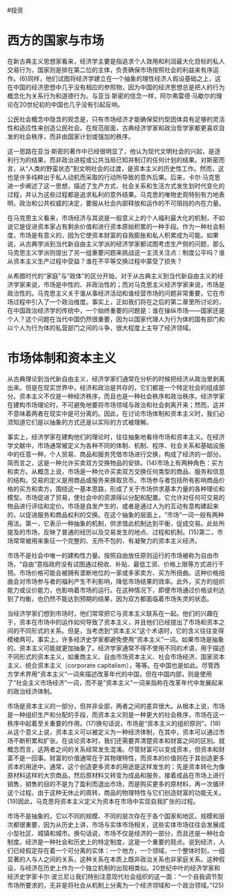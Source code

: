 #投资 

# 西方的国家与市场

在新古典主义思想家看来，经济学主要是指追求个人效用和利润最大化目标的私人交易行为，国家则是排在第二位的主体，负责确保市场按照社会的利益来有序运作。(6)同样，他们试图将经济学建立在一个抽象的理性经济人假设基础之上，这在中国的经济思想中几乎没有相应的参照物，因为中国的经济思想总是把人的行为概念化为关系行为和道德行为。与亚当·斯密的信念一样，阿尔弗雷德·马歇尔的理论在20世纪初的中国也几乎没有引起反响。

公民社会概念中隐含的观念是，只有市场经济才能确保契约型团体具有足够的灵活性和适应性来创造公民社会。在规范层面，古典经济学家和政治哲学家都更喜欢自发的社会秩序，而非由国家计划或强加的秩序。

这一思路在亚当·斯密的著作中已经很明显了，他认为现代文明社会的兴起，是逐利行为的结果，而非政治进程或公共当局已知并制订的任何计划的结果。对斯密而言，从“人类的野蛮状态”到文明社会的过渡，是资本主义的历史性工作。然而，这也是许多纯粹出于私人动机而采取的行动所导致的意外后果。后来，卡尔·马克思进一步阐述了这一思想，描述了生产方式、社会关系和生活方式发生划时代变化的过程，并认为这些过程都是追求私利的意外结果。马克思的唯物史观特别有力地表明，政治和公共权威的决定，要服从社会内部释放和运作的不可阻挡的内在力量。

在马克思主义看来，市场经济与其说是一般意义上的个人福利最大化的机制，不如说它是促进资本家占有剩余价值和进行资本原始积累的一种手段。作为一种社会制度，市场是有意义的，因为它使资本财富的自我膨胀和私人积累成为可能。如果说，从古典学派到当代新自由主义学派的经济学家都试图考虑生产侧的问题，那么马克思主义学派则提出了另一组重要问题来挑战这一主流关注点：制度公平吗？谁从资本主义生产过程中受益？谁在不平等交换过程中蒙受了损失？

从希腊时代的“家庭”与“政体”的区分开始，对于从古典主义到当代新自由主义的经济学家来说，市场是中性的、非政治性的；而对马克思主义经济学家来说，市场是政治性的。马克思主义关于谁从事经济活动和谁经营市场的问题非常重要，它在市场过程中引入了一个政治维度。事实上，正如我们将在之后的第二章里所讨论的，在中国政治经济学的传统中，一个始终重要的问题是：谁在操纵市场——国家还是个人？这个问题在当代中国仍然很重要，因为以国家代理人为行为体的国有部门和以个人为行为体的私营部门之间的斗争，很大程度上主导了经济领域。

# 市场体制和资本主义
从古典理论到当代新自由主义，经济学家们通常在分析的时候把经济从政治里剥离出来。但是在现实世界中，经济和政治是共存的，它们都是一个特定社会的组成部分。资本主义不仅是一种经济秩序，而且也是一种社会秩序和政治秩序。经济学家在建构市场理论时，不可避免地要将市场领域与政治和社会剥离开来；然而，这并不意味着两者在现实中是可分离的。因此，在讨论市场体制和资本主义时，我们必须知道它们是以抽象的方式还是以实际的方式被理解。

事实上，经济学家在建构他们的理论时，往往抽象地看待市场和资本主义。在经济学文献中，市场通常被定义为各种不同的体制、机制、程序、社会关系和基础设施中的任意一种，个人贸易、商品和服务凭借市场进行交换，构成了经济的一部分。简而言之，这是一种允许买卖双方交换物品的安排。(14)市场上有两种角色：买方和卖方。从概念上说，市场是一种允许买卖双方交换任何类型的商品、服务和信息的结构。交易的定义是用商品或服务来换取货币。市场参与者包括所有影响商品价格的买方和卖方。围绕这一基本思路，形成了关于市场供求基本力量的各种理论和模型。市场促进了贸易，使社会中的资源得以分配和配置。它允许对任何可交易的物品进行评估和定价。市场是自发产生的，或者是通过人为的互动有意构建起来的，以促进服务和商品权利的交换。在这个抽象的层面上，“市场”一词一般有两种用法。第一，它表示一种抽象的机制，供求借此机制达到平衡，促成交易。此处所提及的市场，反映了普通的经历以及交易发生的地点、过程和机制。(15)第二，市场常常被用来象征一个完整的、无所不包的、有凝聚力的资本主义经济。

市场不是社会中唯一的建构性力量。按照自由放任原则运行的市场被称为自由市场，“自由”意指政府没有试图通过税收、补贴、最低工资、价格上限等方式进行干预。市场价格可能会被拥有垄断地位的一家或多家卖方、买方所扭曲。这种价格扭曲会对市场参与者的福利产生不利影响，降低市场结果的效率。此外，买方的组织能力或议价能力，也影响着市场的运行。在这种情况下，即便市场通过价格谈判达到了均衡，也仍然不能达到预期的结果，因为双方都面临着市场失灵的状态。

当经济学家们想到市场时，他们常常把它与资本主义联系在一起。他们的兴趣在于，资本在市场中的运作如何导致了资本主义，并且他们已经提出了市场和资本之间的不同形式的关系。但是，当考虑到“资本主义”这个术语时，它的含义往往变得模棱两可。事实上，许多经济史学家都避免使用“资本主义”一词。如果市场是抽象的，资本主义可能就更加抽象了。经济学家通常不得不使用不同的术语，用于描述不同形式的资本主义，如重商主义、自由市场资本主义、社会市场经济、国家资本主义、统合资本主义（corporate capitalism），等等。在中国也是如此。尽管西方学术界用“资本主义”一词来描述改革年代的中国，但在中国内部，则是使用了“社会主义市场经济”一词，而不是“资本主义”一词来指称在改革年代中发展起来的政治经济体制。

市场是资本主义的一部分，但并非全部，两者之间的差异很大。从根本上说，市场是一种组织生产和分配的手段，而资本主义则是一种更大的社会秩序，市场在这一秩序中起着至关重要的作用。(17)换句话说，市场是“资本主义的组织原则”。(18)从这个意义上说，资本主义可以被定义为一种经济体制，在其中，资本可以通过市场不断积累和扩张。在谈论资本时，我们还需要弄清楚资本和财富之间的区别。就概念而言，这两者之间的关系经常发生混淆。尽管财富可以变成资本，但资本和财富不是一回事。财富的价值通常在于其物理特性，而资本的价值则在于其创造更多资本的用途中。通常，这个创造更多资本的用途是这样发生的：先是资本转化为像原材料这样的大宗商品，然后原材料又转变为成品和服务，接着成品在市场上进行销售，销售的目的不是为了盈利而退出市场，而是购买更多的原材料，再一次循环这个过程。由于这种无休止的周转，商品的物理特性与它们创造财富的功能无关。(19)因此，马克思将资本主义定义为资本在市场中实现自我扩张的过程。

市场不是抽象的，它以不同的规模、不同的层次存在于各个国家和地区。规模和层次都很重要，因为从历史上讲，市场与实体市场相关，这些实体市场往往会发展成小型社区、城镇和城市。换句话说，市场不仅是经济的一部分，而且还是一种社会制度。经济是一种社会和历史上的特定制度，这是一个重要的观点。说到经济，人们已经假定存在着一个可分离的实体：一个地方，一个领域，一个整体时刻，一组显著的人与人之间的关系，这种关系在本质上既非政治关系也非家庭关系。这种假设，与经济在历史上作为一个独立机制的出现相类似。20世纪中叶的经济学家和经济史学家卡尔·波兰尼让我们特别注意现代社会组织的这一面：“一个自我调节型市场所要求的，无非是将社会从机制上分离为一个经济领域和一个政治领域。”(25)



